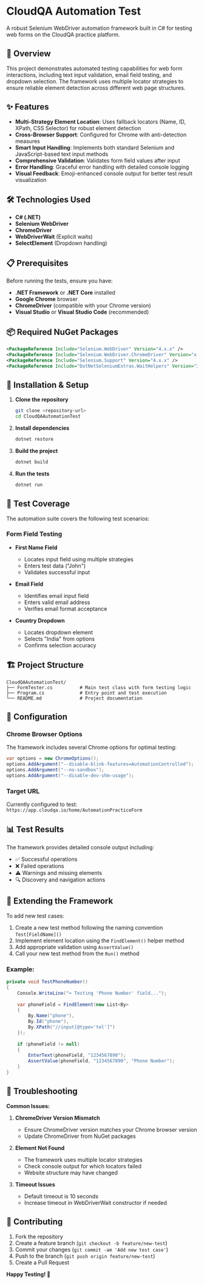 # CloudQA Automation Test

A robust Selenium WebDriver automation framework built in C# for testing web forms on the CloudQA practice platform.

## 🎯 Overview

This project demonstrates automated testing capabilities for web form interactions, including text input validation, email field testing, and dropdown selection. The framework uses multiple locator strategies to ensure reliable element detection across different web page structures.

## ✨ Features

- **Multi-Strategy Element Location**: Uses fallback locators (Name, ID, XPath, CSS Selector) for robust element detection
- **Cross-Browser Support**: Configured for Chrome with anti-detection measures
- **Smart Input Handling**: Implements both standard Selenium and JavaScript-based text input methods
- **Comprehensive Validation**: Validates form field values after input
- **Error Handling**: Graceful error handling with detailed console logging
- **Visual Feedback**: Emoji-enhanced console output for better test result visualization

## 🛠️ Technologies Used

- **C# (.NET)**
- **Selenium WebDriver**
- **ChromeDriver**
- **WebDriverWait** (Explicit waits)
- **SelectElement** (Dropdown handling)

## 📋 Prerequisites

Before running the tests, ensure you have:

- **.NET Framework** or **.NET Core** installed
- **Google Chrome** browser
- **ChromeDriver** (compatible with your Chrome version)
- **Visual Studio** or **Visual Studio Code** (recommended)

## 📦 Required NuGet Packages

```xml
<PackageReference Include="Selenium.WebDriver" Version="4.x.x" />
<PackageReference Include="Selenium.WebDriver.ChromeDriver" Version="x.x.x" />
<PackageReference Include="Selenium.Support" Version="4.x.x" />
<PackageReference Include="DotNetSeleniumExtras.WaitHelpers" Version="3.x.x" />
```

## 🚀 Installation & Setup

1. **Clone the repository**
   ```bash
   git clone <repository-url>
   cd CloudQAAutomationTest
   ```

2. **Install dependencies**
   ```bash
   dotnet restore
   ```

3. **Build the project**
   ```bash
   dotnet build
   ```

4. **Run the tests**
   ```bash
   dotnet run
   ```

## 🧪 Test Coverage

The automation suite covers the following test scenarios:

### Form Field Testing
- **First Name Field**
  - Locates input field using multiple strategies
  - Enters test data ("John")
  - Validates successful input

- **Email Field**
  - Identifies email input field
  - Enters valid email address
  - Verifies email format acceptance

- **Country Dropdown**
  - Locates dropdown element
  - Selects "India" from options
  - Confirms selection accuracy

## 🏗️ Project Structure

```
CloudQAAutomationTest/
├── FormTester.cs          # Main test class with form testing logic
├── Program.cs             # Entry point and test execution
└── README.md              # Project documentation
```

## 🔧 Configuration

### Chrome Browser Options
The framework includes several Chrome options for optimal testing:

```csharp
var options = new ChromeOptions();
options.AddArgument("--disable-blink-features=AutomationControlled");
options.AddArgument("--no-sandbox");
options.AddArgument("--disable-dev-shm-usage");
```

### Target URL
Currently configured to test: `https://app.cloudqa.io/home/AutomationPracticeForm`

## 📊 Test Results

The framework provides detailed console output including:
- ✅ Successful operations
- ❌ Failed operations
- ⚠️ Warnings and missing elements
- 🔍 Discovery and navigation actions

## 🔄 Extending the Framework

To add new test cases:

1. Create a new test method following the naming convention `Test[FieldName]()`
2. Implement element location using the `FindElement()` helper method
3. Add appropriate validation using `AssertValue()`
4. Call your new test method from the `Run()` method

### Example:
```csharp
private void TestPhoneNumber()
{
    Console.WriteLine("➡️ Testing 'Phone Number' field...");
    
    var phoneField = FindElement(new List<By>
    {
        By.Name("phone"),
        By.Id("phone"),
        By.XPath("//input[@type='tel']")
    });
    
    if (phoneField != null)
    {
        EnterText(phoneField, "1234567890");
        AssertValue(phoneField, "1234567890", "Phone Number");
    }
}
```

## 🐛 Troubleshooting

**Common Issues:**

1. **ChromeDriver Version Mismatch**
   - Ensure ChromeDriver version matches your Chrome browser version
   - Update ChromeDriver from NuGet packages

2. **Element Not Found**
   - The framework uses multiple locator strategies
   - Check console output for which locators failed
   - Website structure may have changed

3. **Timeout Issues**
   - Default timeout is 10 seconds
   - Increase timeout in WebDriverWait constructor if needed

## 🤝 Contributing

1. Fork the repository
2. Create a feature branch (`git checkout -b feature/new-test`)
3. Commit your changes (`git commit -am 'Add new test case'`)
4. Push to the branch (`git push origin feature/new-test`)
5. Create a Pull Request

 

**Happy Testing! 🎉**
